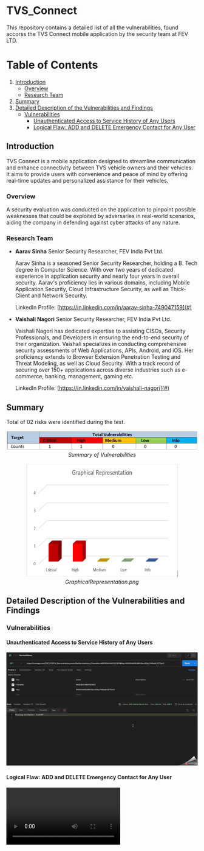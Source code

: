 # TVS_Connect
This repository contains a detailed list of all the vulnerabilities, found accorss the TVS Connect mobile application by the security team at FEV LTD.


# Table of Contents

1. [Introduction](#introduction)
    - [Overview](#overview)
    - [Research Team](#research-team)
2. [Summary](#summary)
3. [Detailed Description of the Vulnerabilities and Findings](#detailed-description-of-the-vulnerabilities-and-findings)
    - [Vulnerabilities](#vulnerabilities)
        - [Unauthenticated Access to Service History of Any Users](#unauthenticated-access-to-service-history-of-any-users)
        - [Logical Flaw: ADD and DELETE Emergency Contact for Any User](#logical-flaw-add-and-delete-emergency-contact-for-any-user)

## Introduction
TVS Connect is a mobile application designed to streamline communication and enhance connectivity between TVS vehicle owners and their vehicles. It aims to provide users with convenience and peace of mind by offering real-time updates and personalized assistance for their vehicles.

### Overview
A security evaluation was conducted on the application to pinpoint possible weaknesses that could be exploited by adversaries in real-world scenarios, aiding the company in defending against cyber attacks of any nature.

### Research Team

- **Aarav Sinha**
  Senior Security Researcher, FEV India Pvt Ltd.
  
  Aarav Sinha is a seasoned Senior Security Researcher, holding a B. Tech degree in Computer Science. With over two years of dedicated experience in application security and nearly four years in overall security. Aarav's proficiency lies in various domains, including Mobile Application Security, Cloud Infrastructure Security, as well as Thick-Client and Network Security.
  
  LinkedIn Profile: [https://in.linkedin.com/in/aarav-sinha-749047159](#)


- **Vaishali Nagori**
  Senior Security Researcher, FEV India Pvt Ltd.
  
  Vaishali Nagori has dedicated expertise to assisting CISOs, Security Professionals, and Developers in ensuring the end-to-end security of their organization. Vaishali specializes in conducting comprehensive security assessments of Web Applications, APIs, Android, and iOS. Her proficiency extends to Browser Extension Penetration Testing and Threat Modeling, as well as Cloud Security. With a track record of securing over 150+ applications across diverse industries such as e-commerce, banking, management, gaming etc.
  
  LinkedIn Profile: [https://in.linkedin.com/in/vaishali-nagori](#)



## Summary

Total of 02 risks were identified during the test.


<p align="center">
  <img src="img/summaryOfVulnerabilities.png" alt="Summary of Vulnerabilities" />
  <br>
  <em>Summary of Vulnerabilities</em>
</p>

<p align="center">
  <img src="img/GraphicalRepresentation.png" alt="Graphical View" width="400" height="300" />
  <br>
  <em>GraphicalRepresentation.png</em>
</p>

## Detailed Description of the Vulnerabilities and Findings

### Vulnerabilities

#### Unauthenticated Access to Service History of Any Users

![Unprotected API: Access to Service Histories of any Users](vid/TVS_information_Disclosure.gif)

#### Logical Flaw: ADD and DELETE Emergency Contact for Any User

![Logical Flaw: ADD and DELETE Emergency Contact for Any User](vid/video2.mp4)

